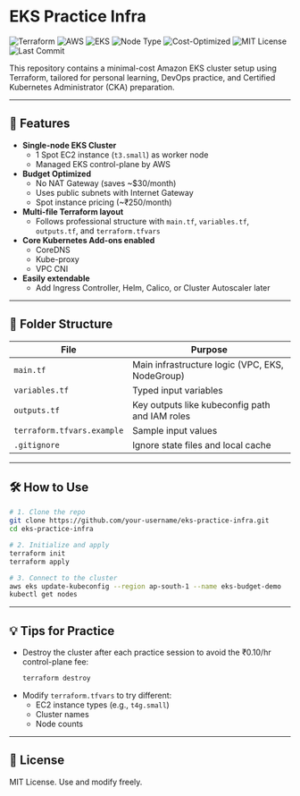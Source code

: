 # EKS Practice Infra 

![Terraform](https://img.shields.io/badge/Terraform-v1.5%2B-623CE4?logo=terraform)
![AWS](https://img.shields.io/badge/Built%20with-AWS-orange?logo=amazon-aws)
![EKS](https://img.shields.io/badge/Kubernetes-EKS-326CE5?logo=kubernetes)
![Node Type](https://img.shields.io/badge/Node--Type-SPOT%20%F0%9F%9A%80-blue)
![Cost-Optimized](https://img.shields.io/badge/Budget--Friendly-%F0%9F%92%B8-green)
![MIT License](https://img.shields.io/badge/License-MIT-yellow.svg)
![Last Commit](https://img.shields.io/github/last-commit/kathir-dev/eks-practice-infra)

This repository contains a minimal-cost Amazon EKS cluster setup using Terraform, tailored for personal learning, DevOps practice, and Certified Kubernetes Administrator (CKA) preparation.

---

## 🚀 Features

- **Single-node EKS Cluster**
  - 1 Spot EC2 instance (`t3.small`) as worker node
  - Managed EKS control-plane by AWS
- **Budget Optimized**
  - No NAT Gateway (saves ~$30/month)
  - Uses public subnets with Internet Gateway
  - Spot instance pricing (~₹250/month)
- **Multi-file Terraform layout**
  - Follows professional structure with `main.tf`, `variables.tf`, `outputs.tf`, and `terraform.tfvars`
- **Core Kubernetes Add-ons enabled**
  - CoreDNS
  - Kube-proxy
  - VPC CNI
- **Easily extendable**
  - Add Ingress Controller, Helm, Calico, or Cluster Autoscaler later

---

## 📁 Folder Structure

| File | Purpose |
|------|---------|
| `main.tf` | Main infrastructure logic (VPC, EKS, NodeGroup) |
| `variables.tf` | Typed input variables |
| `outputs.tf` | Key outputs like kubeconfig path and IAM roles |
| `terraform.tfvars.example` | Sample input values |
| `.gitignore` | Ignore state files and local cache |

---

## 🛠️ How to Use

```bash
# 1. Clone the repo
git clone https://github.com/your-username/eks-practice-infra.git
cd eks-practice-infra

# 2. Initialize and apply
terraform init
terraform apply

# 3. Connect to the cluster
aws eks update-kubeconfig --region ap-south-1 --name eks-budget-demo
kubectl get nodes
```

---

## 💡 Tips for Practice

- Destroy the cluster after each practice session to avoid the ₹0.10/hr control-plane fee:
  ```bash
  terraform destroy
  ```
- Modify `terraform.tfvars` to try different:
  - EC2 instance types (e.g., `t4g.small`)
  - Cluster names
  - Node counts

---

## 📘 License

MIT License. Use and modify freely.
